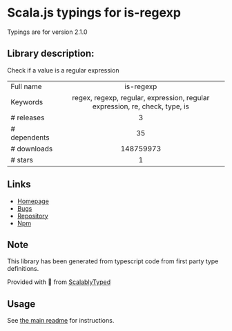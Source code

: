 
# Scala.js typings for is-regexp

Typings are for version 2.1.0

## Library description:
Check if a value is a regular expression

|                    |                 |
| ------------------ | :-------------: |
| Full name          | is-regexp |
| Keywords           | regex, regexp, regular, expression, regular expression, re, check, type, is |
| # releases         | 3 |
| # dependents       | 35 |
| # downloads        | 148759973 |
| # stars            | 1 |

## Links
- [Homepage](https://github.com/sindresorhus/is-regexp#readme)
- [Bugs](https://github.com/sindresorhus/is-regexp/issues)
- [Repository](https://github.com/sindresorhus/is-regexp)
- [Npm](https://www.npmjs.com/package/is-regexp)
    


## Note
This library has been generated from typescript code from first party type definitions.

Provided with :purple_heart: from [ScalablyTyped](https://github.com/oyvindberg/ScalablyTyped)

## Usage
See [the main readme](../../readme.md) for instructions.


